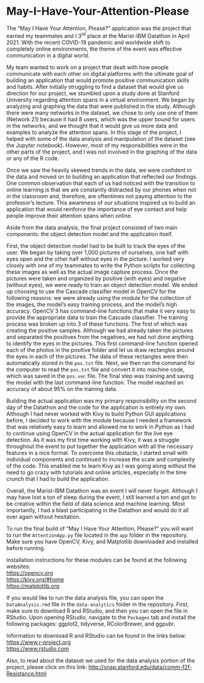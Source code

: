 # May-I-Have-Your-Attention-Please

The “May I Have Your Attention, Please?” application was the project that earned my teammates and I 3<sup>rd</sup> place at the Marist-IBM Datathon in April 2021. With the recent COVID-19 pandemic and worldwide shift to completely online environments, the theme of the event was effective communication in a digital world.

My team wanted to work on a project that dealt with how people communicate with each other on digital platforms with the ultimate goal of building an application that would promote positive communication skills and habits. After initially struggling to find a dataset that would give us direction for our project, we stumbled upon a study done at Stanford University regarding attention spans in a virtual environment. We began by analyzing and graphing the data that were published in the study. Although there were many networks in the dataset, we chose to only use one of them (Network 21) because it had 8 users, which was the upper bound for users in the networks, and we thought that it would give us more data and examples to analyze the attention spans. In this stage of the project, I helped with some of the data analysis and manipulation of the dataset (see the Jupyter notebook). However, most of my responsibilities were in the other parts of the project, and I was not involved in the graphing of the data or any of the R code.

Once we saw the heavily skewed trends in the data, we were confident in the data and moved on to building an application that reflected our findings. One common observation that each of us had noticed with the transition to online learning is that we are constantly distracted by our phones when not in the classroom and, therefore, are oftentimes not paying attention to the professor’s lecture. This awareness of our situations inspired us to build an application that would reinforce the importance of eye contact and help people improve their attention spans when online.

Aside from the data analysis, the final project consisted of two main components: the object detection model and the application itself.

First, the object detection model had to be built to track the eyes of the user. We began by taking over 1,000 pictures of ourselves, one half with eyes open and the other half without eyes in the picture. I worked very closely with one of my teammates to write the Python scripts for collecting these images as well as the actual image capture process. Once the pictures were taken and organized by positive (with eyes) and negative (without eyes), we were ready to train an object detection model. We ended up choosing to use the Cascade classifier model in OpenCV for the following reasons: we were already using the module for the collection of the images, the model’s easy training process, and the model’s high accuracy. OpenCV 3 has command-line functions that make it very easy to provide the appropriate data to train the Cascade classifier. The training process was broken up into 3 of these functions. The first of which was creating the positive samples. Although we had already taken the pictures and separated the positives from the negatives, we had not done anything to identify the eyes in the pictures. This first command-line function opened each of the photos in the positive folder and let us draw rectangles around the eyes in each of the pictures. The data of these rectangles were then automatically stored in the `pos.txt` file. Next, we then ran the command for the computer to read the `pos.txt` file and convert it into machine code, which was saved in the `pos.vec` file. The final step was training and saving the model with the last command-line function. The model reached an accuracy of about 95% on the training data.

Building the actual application was my primary responsibility on the second day of the Datathon and the code for the application is entirely my own. Although I had never worked with Kivy to build Python GUI applications before, I decided to work with the module because I needed a framework that was relatively easy to learn and allowed me to work in Python as I had to continue using OpenCV in the actual application for the live eye detection. As it was my first time working with Kivy, it was a struggle throughout the event to put together the application with all the necessary features in a nice format. To overcome this obstacle, I started small with individual components and continued to increase the scale and complexity of the code. This enabled me to learn Kivy as I was going along without the need to go crazy with tutorials and online articles, especially in the time crunch that I had to build the application.

Overall, the Marist-IBM Datathon was an event I will never forget. Although I may have lost a ton of sleep during the event, I still learned a ton and got to be creative within the field of data science and machine learning. Most importantly, I had a blast participating in the Datathon and would do it all over again without hesitation. 

To run the final build of “May I Have Your Attention, Please?” you will want to run the `AttentionApp.py` file located in the `app` folder in the repository. Make sure you have OpenCV, Kivy, and Matplotlib downloaded and installed before running.

Installation instructions for these modules can be found at the following websites:<br>
https://opencv.org<br>
https://kivy.org/#home<br>
https://matplotlib.org

If you would like to run the data analysis file, you can open the `DataAnalysis.rmd` file in the `data-analytics` folder in the repository. First, make sure to download R and RStudio, and then you can open the file in RStudio. Upon opening RStudio, navigate to the `Packages` tab and install the following packages: ggplot2, tidyverse, RColorBrewer, and ggpubr.

Information to download R and RStudio can be found in the links below:<br>
https://www.r-project.org<br>
https://www.rstudio.com

Also, to read about the dataset we used for the data analysis portion of the project, please click on this link: http://snap.stanford.edu/data/comm-f2f-Resistance.html

